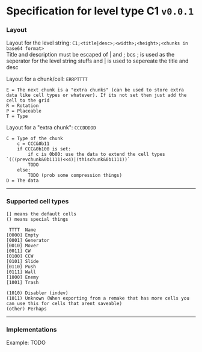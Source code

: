 # Specification for level type C1 `v0.0.1`

### Layout
Layout for the level string: `C1;<title|desc>;<width>;<height>;<chunks in base64 format>`<br>
Title and description must be escaped of | and ; bcs ; is used as the seperator for the level string stuffs and | is used to sepereate the title and desc

Layout for a chunk/cell: `ERRPTTTT`<br>
```
E = The next chunk is a "extra chunks" (can be used to store extra data like cell types or whatever). If its not set then just add the cell to the grid
R = Rotation
P = Placeable
T = Type
```
Layout for a "extra chunk": `CCCDDDDD`<br>
```
C = Type of the chunk
    c = CCC&0b11
    if CCC&0b100 is set:
        if c is 0b00: use the data to extend the cell types `(((prevchunk&0b1111)<<4)|(thischunk&0b1111))`
        TODO
    else:
        TODO (prob some compression things)
D = The data
```
---
###  Supported cell types
```
[] means the default cells
() means special things

 TTTT  Name
[0000] Empty
[0001] Generator
[0010] Mover
[0011] CW
[0100] CCW
[0101] Slide
[0110] Push
[0111] Wall
[1000] Enemy
[1001] Trash

(1010) Disabler (indev)
(1011) Unknown (When exporting from a remake that has more cells you can use this for cells that arent saveable)
(other) Perhaps
```
---
### Implementations
Example: TODO
